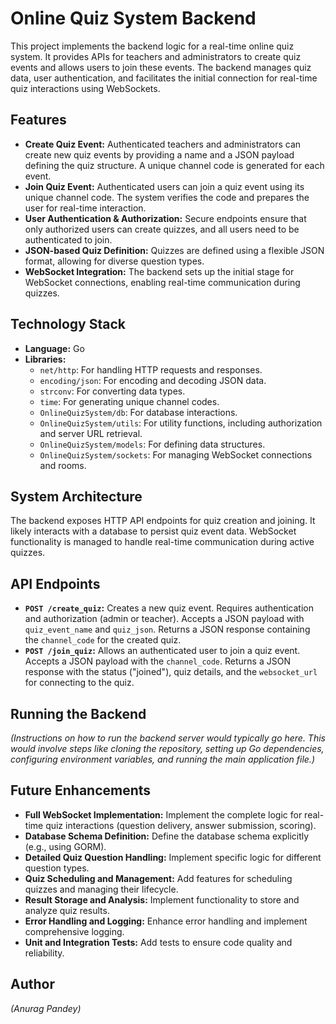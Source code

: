 # Online Quiz System Backend

This project implements the backend logic for a real-time online quiz system. It provides APIs for teachers and administrators to create quiz events and allows users to join these events. The backend manages quiz data, user authentication, and facilitates the initial connection for real-time quiz interactions using WebSockets.

## Features

* **Create Quiz Event:** Authenticated teachers and administrators can create new quiz events by providing a name and a JSON payload defining the quiz structure. A unique channel code is generated for each event.
* **Join Quiz Event:** Authenticated users can join a quiz event using its unique channel code. The system verifies the code and prepares the user for real-time interaction.
* **User Authentication & Authorization:** Secure endpoints ensure that only authorized users can create quizzes, and all users need to be authenticated to join.
* **JSON-based Quiz Definition:** Quizzes are defined using a flexible JSON format, allowing for diverse question types.
* **WebSocket Integration:** The backend sets up the initial stage for WebSocket connections, enabling real-time communication during quizzes.

## Technology Stack

* **Language:** Go
* **Libraries:**
    * `net/http`: For handling HTTP requests and responses.
    * `encoding/json`: For encoding and decoding JSON data.
    * `strconv`: For converting data types.
    * `time`: For generating unique channel codes.
    * `OnlineQuizSystem/db`: For database interactions.
    * `OnlineQuizSystem/utils`: For utility functions, including authorization and server URL retrieval.
    * `OnlineQuizSystem/models`: For defining data structures.
    * `OnlineQuizSystem/sockets`: For managing WebSocket connections and rooms.

## System Architecture

The backend exposes HTTP API endpoints for quiz creation and joining. It likely interacts with a database to persist quiz event data. WebSocket functionality is managed to handle real-time communication during active quizzes.

## API Endpoints

* **`POST /create_quiz`:** Creates a new quiz event. Requires authentication and authorization (admin or teacher). Accepts a JSON payload with `quiz_event_name` and `quiz_json`. Returns a JSON response containing the `channel_code` for the created quiz.
* **`POST /join_quiz`:** Allows an authenticated user to join a quiz event. Accepts a JSON payload with the `channel_code`. Returns a JSON response with the status ("joined"), quiz details, and the `websocket_url` for connecting to the quiz.

## Running the Backend

*(Instructions on how to run the backend server would typically go here. This would involve steps like cloning the repository, setting up Go dependencies, configuring environment variables, and running the main application file.)*

## Future Enhancements

* **Full WebSocket Implementation:** Implement the complete logic for real-time quiz interactions (question delivery, answer submission, scoring).
* **Database Schema Definition:** Define the database schema explicitly (e.g., using GORM).
* **Detailed Quiz Question Handling:** Implement specific logic for different question types.
* **Quiz Scheduling and Management:** Add features for scheduling quizzes and managing their lifecycle.
* **Result Storage and Analysis:** Implement functionality to store and analyze quiz results.
* **Error Handling and Logging:** Enhance error handling and implement comprehensive logging.
* **Unit and Integration Tests:** Add tests to ensure code quality and reliability.

## Author

*(Anurag Pandey)*